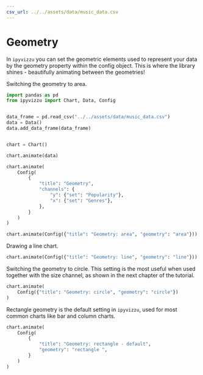 ```yaml
---
csv_url: ../../assets/data/music_data.csv
---
```


# Geometry

In `ipyvizzu` you can set the geometric elements used to represent your data by
the geometry property within the config object. This is where the library shines
\- beautifully animating between the geometries!

Switching the geometry to area.

<div id="tutorial_01"></div>

```python
import pandas as pd
from ipyvizzu import Chart, Data, Config


data_frame = pd.read_csv("../../assets/data/music_data.csv")
data = Data()
data.add_data_frame(data_frame)


chart = Chart()

chart.animate(data)

chart.animate(
    Config(
        {
            "title": "Geometry",
            "channels": {
                "y": {"set": "Popularity"},
                "x": {"set": "Genres"},
            },
        }
    )
)

chart.animate(Config({"title": "Geometry: area", "geometry": "area"}))
```

Drawing a line chart.

<div id="tutorial_02"></div>

```python
chart.animate(Config({"title": "Geometry: line", "geometry": "line"}))
```

Switching the geometry to circle. This setting is the most useful when used
together with the size channel, as shown in the next chapter of the tutorial.

<div id="tutorial_03"></div>

```python
chart.animate(
    Config({"title": "Geometry: circle", "geometry": "circle"})
)
```

Rectangle geometry is the default setting in `ipyvizzu`, used for most common
charts like bar and column charts.

<div id="tutorial_04"></div>

```python
chart.animate(
    Config(
        {
            "title": "Geometry: rectangle - default",
            "geometry": "rectangle ",
        }
    )
)
```

<script src="../geometry.js"></script>

